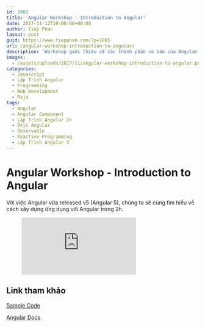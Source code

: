 ```yaml
---
id: 1002
title: 'Angular Workshop - Introduction to Angular'
date: 2017-11-12T10:00:00+00:00
author: Tiep Phan
layout: post
guid: https://www.tiepphan.com/?p=1005
url: /angular-workshop-introduction-to-angular/
description: 'Workshop giới thiệu về các thành phần cơ bản của Angular, được mang đến bởi Tiep Phan'
images:
  - /assets/uploads/2017/11/angular-workshop-introduction-to-angular.png
categories:
  - Javascript
  - Lập Trình Angular
  - Programming
  - Web Development
  - Rxjs
tags:
  - Angular
  - Angular Component
  - Lập Trình Angular 2+
  - Rxjs Angular
  - Observable
  - Reactive Programming
  - Lập Trình Angular 5
---
```


# Angular Workshop - Introduction to Angular

Với việc Angular vừa released v5 (Angular 5), chúng ta sẽ cùng tìm hiểu về cách xây dựng ứng dụng với Angular trong 2h.

<figure class="video_container">
  <iframe src="https://www.youtube.com/embed/2-b2sByFJsg" frameborder="0" allowfullscreen="true"> </iframe>
</figure>

## Link tham khảo

<a href="https://github.com/tieppt/ng5-workshop" target="_blank">Sample Code</a>

<a href="https://angular.io/" target="_blank">Angular Docs</a>
